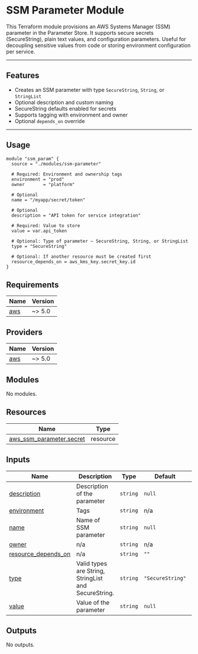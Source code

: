 # SSM Parameter Module

This Terraform module provisions an AWS Systems Manager (SSM) parameter in the Parameter Store. It supports secure secrets (SecureString), plain text values, and configuration parameters. Useful for decoupling sensitive values from code or storing environment configuration per service.

---

## Features

- Creates an SSM parameter with type `SecureString`, `String`, or `StringList`
- Optional description and custom naming
- SecureString defaults enabled for secrets
- Supports tagging with environment and owner
- Optional `depends_on` override

---

## Usage

```hcl
module "ssm_param" {
  source = "./modules/ssm-parameter"

  # Required: Environment and ownership tags
  environment = "prod"
  owner       = "platform"

  # Optional
  name = "/myapp/secret/token"

  # Optional
  description = "API token for service integration"

  # Required: Value to store
  value = var.api_token

  # Optional: Type of parameter — SecureString, String, or StringList
  type = "SecureString"

  # Optional: If another resource must be created first
  resource_depends_on = aws_kms_key.secret_key.id
}

```

<!-- BEGIN_TF_DOCS -->

## Requirements

| Name                                                   | Version |
| ------------------------------------------------------ | ------- |
| <a name="requirement_aws"></a> [aws](#requirement_aws) | ~> 5.0  |

## Providers

| Name                                             | Version |
| ------------------------------------------------ | ------- |
| <a name="provider_aws"></a> [aws](#provider_aws) | ~> 5.0  |

## Modules

No modules.

## Resources

| Name                                                                                                                  | Type     |
| --------------------------------------------------------------------------------------------------------------------- | -------- |
| [aws_ssm_parameter.secret](https://registry.terraform.io/providers/hashicorp/aws/latest/docs/resources/ssm_parameter) | resource |

## Inputs

| Name                                                                                       | Description                                          | Type     | Default          | Required |
| ------------------------------------------------------------------------------------------ | ---------------------------------------------------- | -------- | ---------------- | :------: |
| <a name="input_description"></a> [description](#input_description)                         | Description of the parameter                         | `string` | `null`           |    no    |
| <a name="input_environment"></a> [environment](#input_environment)                         | Tags                                                 | `string` | n/a              |   yes    |
| <a name="input_name"></a> [name](#input_name)                                              | Name of SSM parameter                                | `string` | `null`           |    no    |
| <a name="input_owner"></a> [owner](#input_owner)                                           | n/a                                                  | `string` | n/a              |   yes    |
| <a name="input_resource_depends_on"></a> [resource_depends_on](#input_resource_depends_on) | n/a                                                  | `string` | `""`             |    no    |
| <a name="input_type"></a> [type](#input_type)                                              | Valid types are String, StringList and SecureString. | `string` | `"SecureString"` |    no    |
| <a name="input_value"></a> [value](#input_value)                                           | Value of the parameter                               | `string` | `null`           |    no    |

## Outputs

No outputs.

<!-- END_TF_DOCS -->
